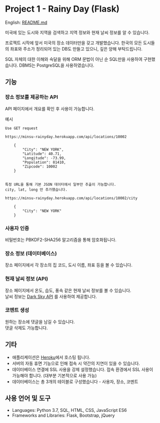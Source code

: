 # Project 1 - Rainy Day (Flask)

English: [README.md](https://github.com/syntaxkim/project1-rainyday/blob/master/README.md)

미국에 있는 도시와 지역을 검색하고 지역 정보와 현재 날씨 정보를 알 수 있습니다.

프로젝트 시작에 앞서 미국의 장소 데이터만을 갖고 개발했습니다. 한국의 모든 도시들의 좌표와 주소가 정리되어 있는 DB도 만들고 있으니, 깊은 양해 부탁드립니다.

SQL 자체의 대한 이해와 숙달을 위해 ORM 문법이 아닌 순 SQL만을 사용하여 구현했습니다. DBMS는 PostgreSQL을 사용하였습니다.


## 기능

### 장소 정보를 제공하는 API
API 페이지에서 개요를 확인 후 사용이 가능합니다.

예시
```
Use GET request

https://minsu-rainyday.herokuapp.com/api/locations/10002

    {
        "City": "NEW YORK", 
        "Latitude": 40.71, 
        "Longitude": -73.99, 
        "Population": 81410, 
        "Zipcode": 10002
    }


특정 URL을 통해 기본 JSON 데이터에서 일부만 추출이 가능합니다.
city, lat, long 만 추가했습니다.

https://minsu-rainyday.herokuapp.com/api/locations/10002/city

    {
        "City": "NEW YORK"
    }

```

### 사용자 인증
비밀번호는 PBKDF2-SHA256 알고리즘을 통해 암호화됩니다.

### 장소 정보 (데이터베이스)
장소 페이지에서 각 장소의 집 코드, 도시 이름, 좌표 등을 볼 수 있습니다.

### 현재 날씨 정보 (API)
장소 페이지에서 온도, 습도, 풍속 같은 현재 날씨 정보를 볼 수 있습니다.\
날씨 정보는 [Dark Sky API](https://darksky.net/dev) 를 사용하여 제공합니다.

### 코멘트 생성
원하는 장소에 댓글을 남길 수 있습니다.\
댓글 삭제도 가능합니다.

## 기타
* 애플리케이션은 [Heroku](https://www.heroku.com)에서 호스팅 됩니다.
* 서버의 자동 휴면 기능으로 인해 접속 시 약간의 지연이 있을 수 있습니다.
* 데이터베이스 연결에 SSL 사용을 강제 설정했습니다. 접속 환경에서 SSL 사용이 가능해야 합니다. (대부분 기본적으로 사용 가능)
* 데이터베이스는 총 3개의 테이블로 구성했습니다 - 사용자, 장소, 코멘트

## 사용 언어 및 도구
* Languages: Python 3.7, SQL, HTML, CSS, JavaScript ES6
* Frameworks and Libraries: Flask, Bootstrap, jQuery
